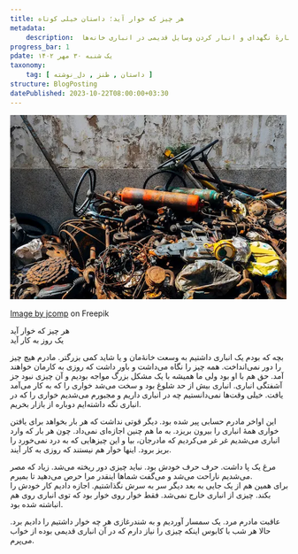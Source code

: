 ```yaml
---
title: هر چیز که خوار آید؛ داستان خیلی کوتاه
metadata: 
    description:  نوشته‌ای طنز دربارهٔ نگهدای و انبار کردن وسایل قدیمی در انباری خانه‌ها
progress_bar: 1
pdate: یک شنبه ۳۰ مهر ۱۴۰۲    
taxonomy:
    tag: [ داستان , طنز , دل_نوشته ]
structure: BlogPosting
datePublished: 2023-10-22T08:00:00+03:30
---
```

![هر چیز که خوار آید](old-rusty-junk-garbage-steel_1150-10992.webp?classes=center&loading=lazy)

<div class="align-center">
<a href="https://www.freepik.com/free-photo/old-rusty-junk-garbage-steel_4693988.htm">Image by jcomp</a> on Freepik
</div>

هر چیز که خوار آید  
یک روز به کار آید

بچه که بودم یک انباری داشتیم به وسعت خانهٔ‌مان و یا شاید کمی بزرگتر. مادرم هیچ چیز را دور نمی‌انداخت. همه چیز را نگاه می‌داشت و باور داشت که روزی به کارمان خواهند آمد. حق هم ‌با او بود ولی ما همیشه با یک مشکل بزرگ مواجه بودیم و آن چیزی نبود جز آشفتگی انباری. انباری بیش از حد شلوغ بود و سخت می‌شد خواری را که به کار می‌آمد یافت. خیلی وقت‌ها نمی‌دانستیم چه در انباری داریم و مجبورم می‌شدیم خواری را که در انباری نگه داشته‌ایم دوباره از بازار بخریم.

این اواخر مادرم حسابی پیر شده بود. دیگر قوتی نداشت که هر بار بخواهد برای یافتن خواری همهٔ انباری را بیرون بریزد. به ما هم چنین اجازه‌ای نمی‌داد. چون هر بار که وارد انباری می‌شدیم غر غر می‌کردیم که مادرجان، بیا و این چیزهایی که به درد نمی‌خورد را بریز برود. اینها خوار هم نیستند که روزی به کار آیند.  

مرغ یک پا داشت. حرف حرف خودش بود. نباید چیزی دور ریخته می‌شد. زیاد که مصر می‌شدیم ناراحت می‌شد و می‌گفت شماها اینقدر مرا حرص می‌دهید تا بمیرم.  
برای همین هم از یک جایی به بعد دیگر سر به سرش نگذاشتیم. اجازه دادیم کار خودش را بکند. چیزی از انباری خارج نمی‌شد. فقط خوار روی خوار بود که توی انباری روی هم انباشته شده بود.

عاقبت مادرم مرد. یک سمسار آوردیم و به شندرغازی هر چه خوار داشتیم را دادیم برد. حالا هر شب با کابوس اینکه چیزی را نیاز دارم که در آن انباری قدیمی بوده از خواب می‌پرم.
